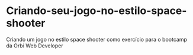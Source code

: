 # Criando-seu-jogo-no-estilo-space-shooter
Criando um jogo no estilo space shooter como exercício para o bootcamp da Orbi Web Developer

